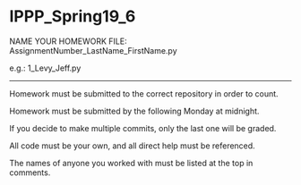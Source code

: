 # IPPP_Spring19_6

NAME YOUR HOMEWORK FILE: AssignmentNumber_LastName_FirstName.py

e.g.: 1_Levy_Jeff.py

--------

Homework must be submitted to the correct repository in order to count.

Homework must be submitted by the following Monday at midnight.

If you decide to make multiple commits, only the last one will be graded.

All code must be your own, and all direct help must be referenced.  

The names of anyone you worked with must be listed at the top in comments.
